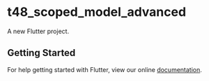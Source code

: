 # t48_scoped_model_advanced

A new Flutter project.

## Getting Started

For help getting started with Flutter, view our online
[documentation](https://flutter.io/).
